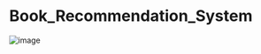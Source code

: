# Book_Recommendation_System
![image](https://github.com/user-attachments/assets/623e64f7-67f6-4d9b-89de-93ca09dffac5)

